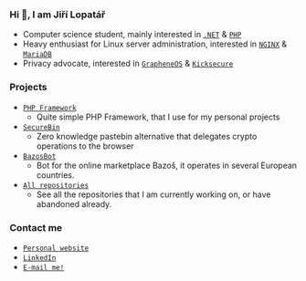 ### Hi 👋, I am Jiří Lopatář

- Computer science student, mainly interested in [`.NET`](https://dotnet.microsoft.com/en-us/) & [`PHP`](https://php.net)
- Heavy enthusiast for Linux server administration, interested in [`NGINX`](https://nginx.org) & [`MariaDB`](https://mariadb.org)
- Privacy advocate, interested in [`GrapheneOS`](https://grapheneos.org) & [`Kicksecure`](https://kicksecure.com)

### Projects

- [`PHP Framework`](https://github.com/lopatar/PHP-SDKv2)
    - Quite simple PHP Framework, that I use for my personal projects
- [`SecureBin`](https://github.com/lopatar/SecureBin)
    - Zero knowledge pastebin alternative that delegates crypto operations to the browser
- [`BazosBot`](https://github.com/lopatar/BazosBot)
    - Bot for the online marketplace Bazoš, it operates in several European countries.
- [`All repositories`](https://github.com/lopatar?tab=repositories)
    - See all the repositories that I am currently working on, or have abandoned already.

### Contact me

- [`Personal website`](https://lopatar.me)
- [`LinkedIn`](https://www.linkedin.com/in/lopatar-jiri)
- [`E-mail me!`](mailto:jiri@lopatar.me)
